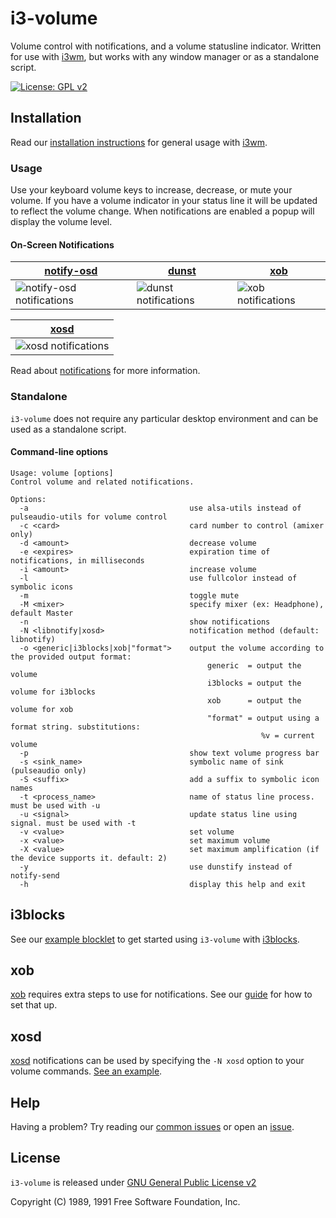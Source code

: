# i3-volume

Volume control with notifications, and a volume statusline indicator. Written for use with [i3wm], but works with any window manager or as a standalone script.

[![License: GPL v2][license-badge]][license]

## Installation

Read our [installation instructions](https://github.com/hastinbe/i3-volume/wiki/Installation) for general usage with [i3wm].

### Usage

Use your keyboard volume keys to increase, decrease, or mute your volume. If you have a volume indicator in your status line it will be updated to reflect the volume change. When notifications are enabled a popup will display the volume level.


#### On-Screen Notifications

| [notify-osd] | [dunst] | [xob] |
| ------------ | ------- | ----- |
| ![notify-osd notifications](https://user-images.githubusercontent.com/195790/95647280-c3558780-0b00-11eb-987e-5924f2522bdb.png) | ![dunst notifications](https://user-images.githubusercontent.com/195790/95647273-afaa2100-0b00-11eb-8e2c-eb3eede89d7c.png) | ![xob notifications](https://user-images.githubusercontent.com/195790/95647285-d0727680-0b00-11eb-9600-56e4371b9a58.png) |

| [xosd] |
| ------ |
| ![xosd notifications](https://user-images.githubusercontent.com/195790/95656224-60371580-0b3f-11eb-9463-54698dadfd44.png) |

Read about [notifications](https://github.com/hastinbe/i3-volume/wiki/Notifications) for more information.

### Standalone

`i3-volume` does not require any particular desktop environment and can be used as a standalone script.

#### Command-line options
```
Usage: volume [options]
Control volume and related notifications.

Options:
  -a                                    use alsa-utils instead of pulseaudio-utils for volume control
  -c <card>                             card number to control (amixer only)
  -d <amount>                           decrease volume
  -e <expires>                          expiration time of notifications, in milliseconds
  -i <amount>                           increase volume
  -l                                    use fullcolor instead of symbolic icons
  -m                                    toggle mute
  -M <mixer>                            specify mixer (ex: Headphone), default Master
  -n                                    show notifications
  -N <libnotify|xosd>                   notification method (default: libnotify)
  -o <generic|i3blocks|xob|"format">    output the volume according to the provided output format:
                                            generic  = output the volume
                                            i3blocks = output the volume for i3blocks
                                            xob      = output the volume for xob
                                            "format" = output using a format string. substitutions:
                                                        %v = current volume
  -p                                    show text volume progress bar
  -s <sink_name>                        symbolic name of sink (pulseaudio only)
  -S <suffix>                           add a suffix to symbolic icon names
  -t <process_name>                     name of status line process. must be used with -u
  -u <signal>                           update status line using signal. must be used with -t
  -v <value>                            set volume
  -x <value>                            set maximum volume
  -X <value>                            set maximum amplification (if the device supports it. default: 2)
  -y                                    use dunstify instead of notify-send
  -h                                    display this help and exit
  ```

## i3blocks

See our [example blocklet](https://github.com/hastinbe/i3-volume/wiki/Usage-with-i3blocks) to get started using `i3-volume` with [i3blocks].

## xob

[xob] requires extra steps to use for notifications. See our [guide](https://github.com/hastinbe/i3-volume/wiki/Usage-with-xob) for how to set that up.

## xosd

[xosd] notifications can be used by specifying the `-N xosd` option to your volume commands. [See an example](https://github.com/hastinbe/i3-volume/wiki/Usage-with-XOSD).

## Help

Having a problem? Try reading our [common issues](https://github.com/hastinbe/i3-volume/wiki/Common-Issues) or open an [issue](https://github.com/hastinbe/i3-volume/issues/new).

## License
`i3-volume` is released under [GNU General Public License v2][license]

Copyright (C) 1989, 1991 Free Software Foundation, Inc.

[alsa-utils]: https://alsa.opensrc.org/Alsa-utils
[dunst]: https://dunst-project.org
[i3blocks]: https://github.com/vivien/i3blocks
[i3status]: https://github.com/i3/i3status
[i3wm]: https://i3wm.org
[libnotify]: https://developer.gnome.org/libnotify
[license]: https://www.gnu.org/licenses/gpl-2.0.en.html
[license-badge]: https://img.shields.io/badge/License-GPL%20v2-blue.svg
[logo]: assets/logo.svg
[notify-osd]: https://launchpad.net/notify-osd
[pulseaudio-utils]: https://www.freedesktop.org/wiki/Software/PulseAudio/
[wiki]: https://github.com/hastinbe/i3-volume/wiki
[xob]: https://github.com/florentc/xob
[xosd]: https://sourceforge.net/projects/libxosd/
